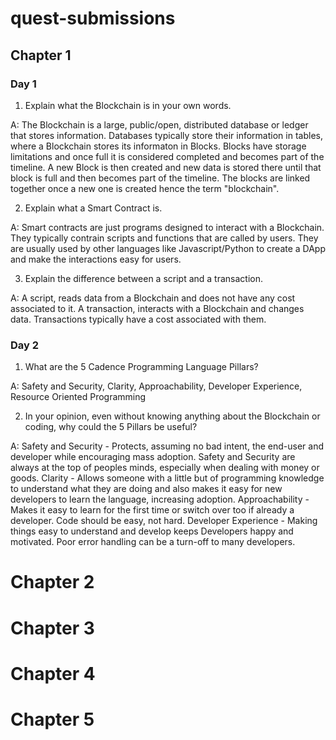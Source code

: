# quest-submissions

## Chapter 1

### Day 1

1. Explain what the Blockchain is in your own words. 

A: The Blockchain is a large, public/open, distributed database or ledger that stores information. Databases typically store their information in tables, where a Blockchain stores its informaton in Blocks. Blocks have storage limitations and once full it is considered completed and becomes part of the timeline. A new Block is then created and new data is stored there until that block is full and then becomes part of the timeline. The blocks are linked together once a new one is created hence the term "blockchain".

2. Explain what a Smart Contract is. 

A: Smart contracts are just programs designed to interact with a Blockchain. They typically contrain scripts and functions that are called by users. They are usually used by other languages like Javascript/Python to create a DApp and make the interactions easy for users. 

3. Explain the difference between a script and a transaction.

A: A script, reads data from a Blockchain and does not have any cost associated to it. A transaction, interacts with a Blockchain and changes data. Transactions typically have a cost associated with them. 

### Day 2

1. What are the 5 Cadence Programming Language Pillars?

A: Safety and Security, Clarity, Approachability, Developer Experience, Resource Oriented Programming

2. In your opinion, even without knowing anything about the Blockchain or coding, why could the 5 Pillars be useful?

A: Safety and Security - Protects, assuming no bad intent, the end-user and developer while encouraging mass adoption. Safety and Security are always at the top of peoples minds, especially when dealing with money or goods. Clarity - Allows someone with a little but of programming knowledge to understand what they are doing and also makes it easy for new developers to learn the language, increasing adoption. Approachability - Makes it easy to learn for the first time or switch over too if already a developer. Code should be easy, not hard. Developer Experience - Making things easy to understand and develop keeps Developers happy and motivated. Poor error handling can be a turn-off to many developers. 



# Chapter 2

# Chapter 3

# Chapter 4

# Chapter 5
